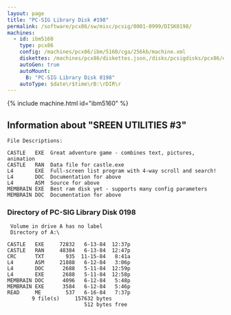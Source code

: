 ```yaml
---
layout: page
title: "PC-SIG Library Disk #198"
permalink: /software/pcx86/sw/misc/pcsig/0001-0999/DISK0198/
machines:
  - id: ibm5160
    type: pcx86
    config: /machines/pcx86/ibm/5160/cga/256kb/machine.xml
    diskettes: /machines/pcx86/diskettes.json,/disks/pcsigdisks/pcx86/diskettes.json
    autoGen: true
    autoMount:
      B: "PC-SIG Library Disk 0198"
    autoType: $date\r$time\rB:\rDIR\r
---
```


{% include machine.html id="ibm5160" %}

## Information about "SREEN UTILITIES #3"

    File Descriptions:
    
    CASTLE   EXE  Great adventure game - combines text, pictures, animation
    CASTLE   RAN  Data file for castle.exe
    L4       EXE  Full-screen list program with 4-way scroll and search!
    L4       DOC  Documentation for above
    L4       ASM  Source for above
    MEMBRAIN EXE  Best ram disk yet - supports many config parameters
    MEMBRAIN DOC  Documentation for above

### Directory of PC-SIG Library Disk 0198

     Volume in drive A has no label
     Directory of A:\

    CASTLE   EXE     72832   6-13-84  12:37p
    CASTLE   RAN     48384   6-13-84  12:47p
    CRC      TXT       935  11-15-84   8:41a
    L4       ASM     21888   6-12-84   3:06p
    L4       DOC      2688   5-11-84  12:59p
    L4       EXE      2688   5-11-84  12:58p
    MEMBRAIN DOC      4096   6-12-84   5:48p
    MEMBRAIN EXE      3584   6-12-84   5:46p
    READ     ME        537   6-16-84   7:37p
            9 file(s)     157632 bytes
                             512 bytes free
